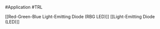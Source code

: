 #Application 
#TRL 

[[Red-Green-Blue Light-Emitting Diode (RBG LED)]]
[[Light-Emitting Diode (LED)]]